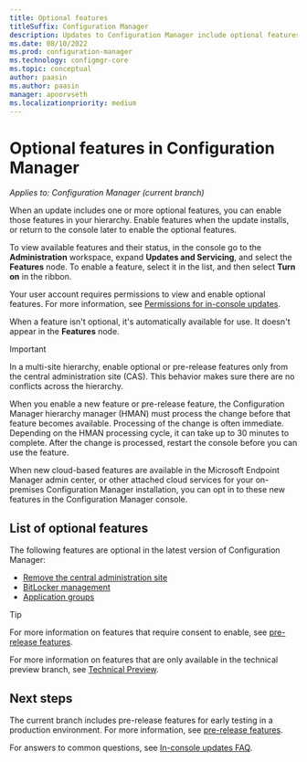 ```yaml
---
title: Optional features
titleSuffix: Configuration Manager
description: Updates to Configuration Manager include optional features, which you have to enable before use.
ms.date: 08/10/2022
ms.prod: configuration-manager
ms.technology: configmgr-core
ms.topic: conceptual
author: paasin
ms.author: paasin
manager: apoorvseth
ms.localizationpriority: medium
---
```


# Optional features in Configuration Manager

*Applies to: Configuration Manager (current branch)*

When an update includes one or more optional features, you can enable those features in your hierarchy. Enable features when the update installs, or return to the console later to enable the optional features.

To view available features and their status, in the console go to the **Administration** workspace, expand **Updates and Servicing**, and select the **Features** node. To enable a feature, select it in the list, and then select **Turn on** in the ribbon.

Your user account requires permissions to view and enable optional features. For more information, see [Permissions for in-console updates](prepare-in-console-updates.md#permissions).

When a feature isn't optional, it's automatically available for use. It doesn't appear in the **Features** node.

> [!IMPORTANT]
> In a multi-site hierarchy, enable optional or pre-release features only from the central administration site (CAS). This behavior makes sure there are no conflicts across the hierarchy.<!--507197-->

When you enable a new feature or pre-release feature, the Configuration Manager hierarchy manager (HMAN) must process the change before that feature becomes available. Processing of the change is often immediate. Depending on the HMAN processing cycle, it can take up to 30 minutes to complete. After the change is processed, restart the console before you can use the feature.

When new cloud-based features are available in the Microsoft Endpoint Manager admin center, or other attached cloud services for your on-premises Configuration Manager installation, you can opt in to these new features in the Configuration Manager console.<!--5834830-->

## List of optional features

The following features are optional in the latest version of Configuration Manager:<!--505213-->

<!--Note to include in target articles

> [!NOTE]
> Configuration Manager doesn't enable this optional feature by default. Before using it, you need to enable this feature. For more information, see [Enable optional features from updates](optional-features.md).

-->
<!-- Optional features means status = off in console-->

- [Remove the central administration site](../deploy/install/remove-central-administration-site.md) <!-- 3607277 -->
- [BitLocker management](../../../protect/plan-design/bitlocker-management.md) <!-- 3601034,6DD56E46-C3EC-4E38-A16F-E98644BB6434 -->
- [Application groups](../../../apps/deploy-use/create-app-groups.md) <!--3555907,EE16A1D8-EF1B-4094-845F-AC107E7C621D-->

> [!TIP]
> For more information on features that require consent to enable, see [pre-release features](pre-release-features.md).
>
> For more information on features that are only available in the technical preview branch, see [Technical Preview](../../get-started/technical-preview.md).

## Next steps

The current branch includes pre-release features for early testing in a production environment. For more information, see [pre-release features](pre-release-features.md).

For answers to common questions, see [In-console updates FAQ](updates-faq.yml).
